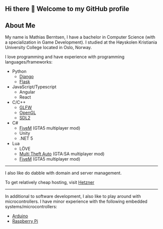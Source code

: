 ## Hi there 👋 Welcome to my GitHub profile


## About Me
My name is Mathias Berntsen, I have a bachelor in Computer Science (with a specialization in Game Development).
I studied at the Høyskolen Kristiania University College located in Oslo, Norway.

I love programming and have experience with programming languages/frameworks:
- Python
	- [Django](http://djangoproject.com)
	- [Flask](http://flask.palletsprojects.com)
- JavaScript/Typescript
	- Angular
	- React
- C/C++
	- [GLFW](http://glfw.org)
	- [OpenGL](http://www.opengl-tutorial.org/)
	- [SDL2](http://libsdl.com)
- C#
	- [FiveM](http://fivem.net) (GTA5 multiplayer mod)
	- Unity
	- .NET 5
- Lua
	- LÖVE
	- [Multi Theft Auto](http://multitheftauto.com) (GTA:SA multiplayer mod)
	- [FiveM](http://fivem.net) (GTA5 multiplayer mod)
---
I also like do dabble with domain and server management.

To get relatively cheap hosting, visit [Hetzner](https://hetzner.cloud/?ref=m6aqwekAw7Tp)

---
In additional to software development, I also like to play around with microcontrollers.
I have minor experience with the following embedded systems/microcontrollers:
- [Arduino](arduino.cc)
- [Raspberry Pi](raspberrypi.org)


<!--
**LawyerMory97/LawyerMorty97** Welcome

Here are some ideas to get you started:


- 🔭 I’m currently working on ...
- 🌱 I’m currently learning ...
- 👯 I’m looking to collaborate on ...
- 🤔 I’m looking for help with ...
- 💬 Ask me about ...
- 📫 How to reach me: ...
- 😄 Pronouns: ...
- ⚡ Fun fact: ...
-->

